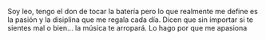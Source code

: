 Soy leo, tengo el don de tocar la batería pero lo que realmente me define es la pasión y la disiplina que me regala cada día. Dicen que sin importar si te sientes mal o bien... la música te arropará.
Lo hago por que me apasiona
